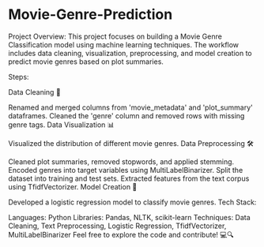 # Movie-Genre-Prediction

Project Overview:
This project focuses on building a Movie Genre Classification model using machine learning techniques. The workflow includes data cleaning, visualization, preprocessing, and model creation to predict movie genres based on plot summaries.

Steps:

Data Cleaning 🧹

Renamed and merged columns from 'movie_metadata' and 'plot_summary' dataframes.
Cleaned the 'genre' column and removed rows with missing genre tags.
Data Visualization 📊

Visualized the distribution of different movie genres.
Data Preprocessing 🛠️

Cleaned plot summaries, removed stopwords, and applied stemming.
Encoded genres into target variables using MultiLabelBinarizer.
Split the dataset into training and test sets.
Extracted features from the text corpus using TfidfVectorizer.
Model Creation 🤖

Developed a logistic regression model to classify movie genres.
Tech Stack:

Languages: Python
Libraries: Pandas, NLTK, scikit-learn
Techniques: Data Cleaning, Text Preprocessing, Logistic Regression, TfidfVectorizer, MultiLabelBinarizer
Feel free to explore the code and contribute! 💻🔍


